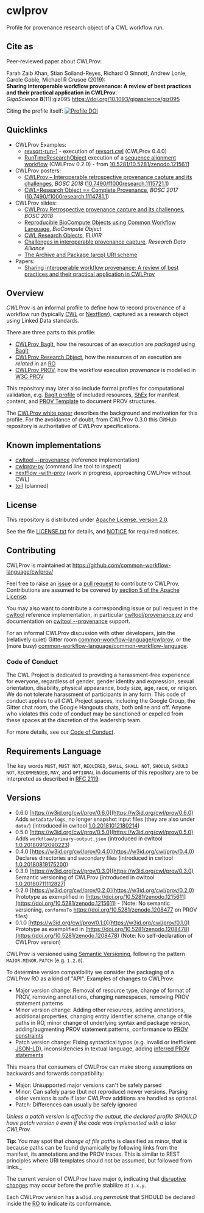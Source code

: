 # cwlprov
Profile for provenance research object of a CWL workflow run.

## Cite as 

Peer-reviewed paper about CWLProv:

Farah Zaib Khan, Stian Soiland-Reyes, Richard O Sinnott, Andrew Lonie, Carole Goble, Michael R Crusoe (2019):  
**Sharing interoperable workflow provenance: A review of best practices and their practical application in CWLProv**.  
*GigaScience* **8**(11):giz095 <https://doi.org/10.1093/gigascience/giz095>

Citing the profile itself: [![Profile DOI](https://zenodo.org/badge/DOI/10.5281/zenodo.1471583.svg)](https://doi.org/10.5281/zenodo.1471583)


## Quicklinks

* CWLProv Examples:
  * [revsort-run-1](examples/revsort-run-1/) - execution of [revsort.cwl](https://github.com/common-workflow-language/cwltool/blob/1.0.20180521150620/tests/wf/revsort.cwl) (CWLProv 0.4.0)
  * [RunTimeResearchObject](https://zenodo.org/record/1215611/files/RunTimeResearchObject-f0b553d37e4255a3291393948f3e308bd88ed301.zip?download=1) execution of a [sequence alignment workflow](https://github.com/FarahZKhan/scalability-reproducibility-chapter/blob/ProvCaptureDemo/CWL/workflow_simple.cwl) (CWLProv 0.2.0) - from [10.5281/10.5281/zenodo.1215611](https://doi.org/10.5281/10.5281/zenodo.1215611)
* CWLProv posters:
  * [CWLProv – Interoperable retrospective provenance capture and its challenges](https://doi.org/10.7490/f1000research.1115721.1), _BOSC 2018_ ([10.7490/f1000research.1115721.1](https://10.7490/f1000research.1115721.1))
  * [CWL+Research Object == Complete Provenance](https://doi.org/10.7490/f1000research.1114781.1), _BOSC 2017_ ([10.7490/f1000research.1114781.1](https://doi.org/10.7490/f1000research.1114781.1))
* CWLProv slides:
  * [CWLProv Retrospective provenance capture and its challenges](https://slides.com/farahzkhan/cwlprov), _BOSC 2018_
  * [Reproducible BioCompute Objects using Common Workflow Language](http://slides.com/soilandreyes/2018-03-23-bco-cwl-ro#/), _BioCompute Object_
  * [CWL Research Objects](http://slides.com/soilandreyes/2018-01-26-cwl-ro-elixir#/), _ELIXIR_
  * [Challenges in interoperable provenance capture](http://slides.com/soilandreyes/2018-01-15-interoperable-provenance#/), _Research Data Alliance_
  * [The Archive and Package (arcp) URI scheme](http://slides.com/soilandreyes/2018-03-23-arcp-uri-scheme#/)
* Papers:
  * [Sharing interoperable workflow provenance: A review of best practices and their practical application in CWLProv](https://doi.org/10.1093/gigascience/giz095)


## Overview

_CWLProv_ is an informal profile to define how to record provenance of a workflow run (typically [CWL](https://www.commonwl.org/) or [Nextflow](https://github.com/edgano/researchObject-Nextflow)), captured as a research object using Linked Data standards. 

There are three parts to this profile:

* [CWLProv BagIt](bagit.md), how the resources of an execution are _packaged_ using [BagIt](https://tools.ietf.org/html/draft-kunze-bagit-16)
* [CWLProv Research Object](ro.md), how the resources of an execution are _related_ in an [RO](http://researchobject.org/)
* [CWLProv PROV](prov.md), how the workflow execution _provenance_ is modelled in [W3C PROV](https://www.w3.org/TR/prov-overview/)

This repository may later also include formal profiles for computational validation, e.g. [BagIt profile](https://github.com/bagit-profiles/bagit-profiles) of included resources, [ShEx](http://shex.io/) for manifest content, and [PROV Template](https://provenance.ecs.soton.ac.uk/prov-template-2014-06-07/) to document PROV structures.

The [CWLProv white paper](https://doi.org/10.1093/gigascience/giz095) describes the background and motivation for this profile. For the avoidance of doubt, from CWLProv 0.3.0 this GitHub repository is authoritative of CWLProv specifications.


## Known implementations

* [cwltool --provenance](https://github.com/common-workflow-language/cwltool/blob/master/CWLProv.rst) (reference implementation)
* [cwlprov-py](https://github.com/common-workflow-language/cwlprov-py) (command line tool to inspect)
* [nextflow -with-prov](https://github.com/edgano/researchObject-Nextflow) (work in progress, approaching CWLProv without CWL)
* [toil](https://github.com/DataBiosphere/toil/issues/2390) (planned)

## License

This repository is distributed under [Apache License, version 2.0](https://www.apache.org/licenses/LICENSE-2.0).

See the file [LICENSE.txt](LICENSE.txt) for details, and [NOTICE](NOTICE) for required notices.

## Contributing

CWLProv is maintained at https://github.com/common-workflow-language/cwlprov/

Feel free to raise an [issue](https://github.com/common-workflow-language/cwlprov/issues) or a [pull request](https://github.com/common-workflow-language/cwlprov/pulls) to contribute to CWLProv. Contributions are assumed to be covered by [section 5 of the Apache License](https://www.apache.org/licenses/LICENSE-2.0#contributions).

You may also want to contribute a corresponding issue or pull request in the [cwltool](https://github.com/common-workflow-language/cwltool) reference implementation, in particular 
[cwltool/provenance.py](https://github.com/common-workflow-language/cwltool/blob/master/cwltool/provenance.py) and documentation on [cwltool --provenance](https://github.com/common-workflow-language/cwltool/blob/master/CWLProv.rst) support.

For an informal CWLProv discussion with other developers, join the (relatively quiet) Gitter room [common-workflow-language/cwlprov](https://gitter.im/common-workflow-language/cwlprov), or the 
(more busy) [common-workflow-language/common-workflow-language](https://gitter.im/common-workflow-language/common-workflow-language).

### Code of Conduct

The CWL Project is dedicated to providing a harassment-free experience for everyone, regardless of gender, gender identity and expression, sexual orientation, disability, physical appearance, body size, age, race, or religion. We do not tolerate harassment of participants in any form. This code of conduct applies to all CWL Project spaces, including the Google Group, the Gitter chat room, the Google Hangouts chats, both online and off. Anyone who violates this code of conduct may be sanctioned or expelled from these spaces at the discretion of the leadership team.

For more details, see our [Code of Conduct](https://github.com/common-workflow-language/common-workflow-language/blob/master/CODE_OF_CONDUCT.md).


## Requirements Language

The key words `MUST`, `MUST NOT`, `REQUIRED`, `SHALL`, `SHALL
NOT`, `SHOULD`, `SHOULD NOT`, `RECOMMENDED`,  `MAY`, and
`OPTIONAL` in documents of this repository are to be interpreted 
as described in [RFC 2119](https://www.ietf.org/rfc/rfc2119.txt).


## Versions


* 0.6.0 [https://w3id.org/cwl/prov/0.6.0](https://w3id.org/cwl/prov/0.6.0) Adds `metadata/logs`, no longer snapshot input files (they are also under `data/`) (introduced in cwltool [1.0.20181012180214](https://github.com/common-workflow-language/cwltool/releases/tag/1.0.20181012180214))
* 0.5.0 [https://w3id.org/cwl/prov/0.5.0](https://w3id.org/cwl/prov/0.5.0) Adds `workflow/primary-output.json` (introduced in cwltool [1.0.20180912090223](https://github.com/common-workflow-language/cwltool/releases/tag/1.0.20180912090223))
* 0.4.0 [https://w3id.org/cwl/prov/0.4.0](https://w3id.org/cwl/prov/0.4.0) Declares directories and secondary files (introduced in cwltool [1.0.20180819175200](https://github.com/common-workflow-language/cwltool/releases/tag/1.0.20180819175200))
* 0.3.0 [https://w3id.org/cwl/prov/0.3.0](https://w3id.org/cwl/prov/0.3.0) Semantic versioning of CWLProv (introduced in cwltool [1.0.20180711112827](https://github.com/common-workflow-language/cwltool/releases/tag/1.0.20180711112827))
* 0.2.0 [https://w3id.org/cwl/prov/0.2.0](https://w3id.org/cwl/prov/0.2.0) Prototype as exemplified in [https://doi.org/10.5281/zenodo.1215611](https://doi.org/10.5281/zenodo.1215611) - (Note: No semantic versioning, `conformsTo` https://doi.org/10.5281/zenodo.1208477 on PROV files)
* 0.1.0 [https://w3id.org/cwl/prov/0.1.0](https://w3id.org/cwl/prov/0.1.0) Prototype as exemplified in [https://doi.org/10.5281/zenodo.1208478](https://doi.org/10.5281/zenodo.1208478) (Note: No self-declaration of CWLProv version)


CWLProv is versioned using [Semantic Versioning](https://semver.org/spec/v2.0.0.html), following the pattern `MAJOR.MINOR.PATCH` (e.g. `1.2.0`).

To determine version compatibility we consider the packaging of a CWLProv RO as a kind of "API". Examples of changes to CWLProv:

* Major version change: Removal of resource type, change of format of PROV, removing annotations, changing namespaces, removing PROV statement patterns
* Minor version change: Adding other resources, adding annotations, additional properties, changing entity identifier scheme, change of file paths in RO, minor change of underlying syntax and package version, adding/augmenting PROV statement patterns, conformance to [PROV constraints](https://www.w3.org/TR/prov-constraints/)
* Patch version change: Fixing syntactical typos (e.g. invalid or inefficient [JSON-LD](https://json-ld.org/)), inconsistencies in textual language, adding [inferred PROV statements](http://www.w3.org/TR/prov-sem/)

This means that consumers of CWLProv can make strong assumptions on backwards and forwards compatibility:

* Major: Unsupported major versions can't be safely parsed
* Minor: Can safely parse (but not reproduce) newer versions. Parsing older versions is safe if later CWLProv additions are handled as optional.
* Patch: Differences can usually be safely ignored

_Unless a patch version is affecting the output, the declared profile SHOULD have patch version `0` even if the code was implemented with a later CWLProv._

**Tip:** You may spot that _change of file paths_ is classified as minor, that is because paths can be found dynamically by following links from the manifest, its annotations and the PROV traces. This is similar to REST principles where URI templates should not be assumed, but followed from links._

The current version of CWLProv have major `0`, indicating that [disruptive changes](https://semver.org/spec/v2.0.0.html#spec-item-4) may occur before the profile stabilize at `1.x.y`.

Each CWLProv version has a `w3id.org` _permalink_ that SHOULD be declared inside the [RO](ro.md) to indicate its conformance. 

